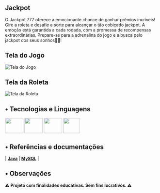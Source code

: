 ## Jackpot
O Jackpot 777 oferece a emocionante chance de ganhar prêmios incríveis! Gire a roleta e desafie a sorte para alcançar o tão cobiçado jackpot. A emoção está garantida a cada rodada, com a promessa de recompensas extraordinárias. Prepare-se para a adrenalina do jogo e a busca pelo jackpot dos seus sonhos🎰🎰!


## Tela do Jogo
![Tela do Jogo](https://raw.githubusercontent.com/DevSntosx71/GameJackpot777/main/JackPot777/src/lib/img/telaJogo.png)

## Tela da Roleta
![Tela da Roleta](https://raw.githubusercontent.com/DevSntosx71/GameJackpot777/main/JackPot777/src/lib/img/telaRoleta.png)

## • Tecnologias e Linguagens

<div style="display: inline_block">
  <img src="https://cdn.jsdelivr.net/gh/devicons/devicon@latest/icons/java/java-original.svg" height="50" width="60"/>
  <img src="https://cdn.jsdelivr.net/gh/devicons/devicon@latest/icons/mysql/mysql-original-wordmark.svg" height="50" width="60"/>
  <img src="https://upload.wikimedia.org/wikipedia/commons/9/98/Apache_NetBeans_Logo.svg" height="50" width="60"/>
  <img src="https://upload.wikimedia.org/wikipedia/commons/3/32/HeidiSQL_logo_image.png" height="50" width="55"/>
</div>

## • Referências e documentações

| **[Java](https://docs.oracle.com/en/java/javase/17/)** 
| **[MySQL](https://dev.mysql.com/doc/)** |

## • Observações

**⚠️ Projeto com finalidades educativas. Sem fins lucrativos. ⚠️**
